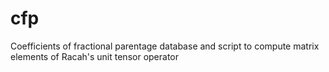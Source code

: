 # cfp
Coefficients of fractional parentage database and script to compute matrix elements of Racah's unit tensor operator
